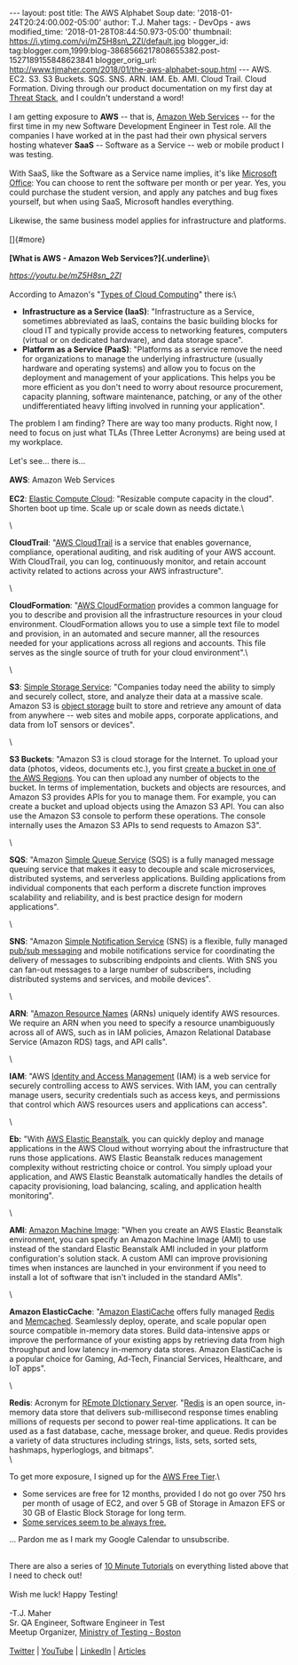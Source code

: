 \-\-- layout: post title: The AWS Alphabet Soup date:
\'2018-01-24T20:24:00.002-05:00\' author: T.J. Maher tags: - DevOps -
aws modified\_time: \'2018-01-28T08:44:50.973-05:00\' thumbnail:
https://i.ytimg.com/vi/mZ5H8sn\_2ZI/default.jpg blogger\_id:
tag:blogger.com,1999:blog-3868566217808655382.post-1527189155848623841
blogger\_orig\_url:
http://www.tjmaher.com/2018/01/the-aws-alphabet-soup.html \-\-- AWS.
EC2. S3. S3 Buckets. SQS. SNS. ARN. IAM. Eb. AMI. Cloud Trail. Cloud
Formation. Diving through our product documentation on my first day at
[Threat Stack](http://threatstack.com/), and I couldn\'t understand a
word!\
\
I am getting exposure to **AWS** \-- that is, [Amazon Web
Services](https://aws.amazon.com/) \-- for the first time in my
new Software Development Engineer in Test role. All the companies I have
worked at in the past had their own physical servers hosting whatever
**SaaS** \-- Software as a Service \-- web or mobile product I was
testing.\
\
With SaaS, like the Software as a Service name implies, it\'s like
[Microsoft
Office](https://products.office.com/en-us/compare-all-microsoft-office-products?tab=1):
You can choose to rent the software per month or per year. Yes, you
could purchase the student version, and apply any patches and bug fixes
yourself, but when using SaaS, Microsoft handles everything.\
\
Likewise, the same business model applies for infrastructure and
platforms.\
\
[]{#more}\
\
**[What is AWS - Amazon Web Services?]{.underline}**\

*<https://youtu.be/mZ5H8sn_2ZI>*\
\
According to Amazon\'s \"[Types of Cloud
Computing](https://aws.amazon.com/types-of-cloud-computing/)\" there
is:\

-   **Infrastructure as a Service (IaaS)**: \"Infrastructure as a
    Service, sometimes abbreviated as IaaS, contains the basic building
    blocks for cloud IT and typically provide access to networking
    features, computers (virtual or on dedicated hardware), and data
    storage space\".
-   **Platform as a Service (PaaS)**: \"Platforms as a service remove
    the need for organizations to manage the underlying infrastructure
    (usually hardware and operating systems) and allow you to focus on
    the deployment and management of your applications. This helps you
    be more efficient as you don't need to worry about resource
    procurement, capacity planning, software maintenance, patching, or
    any of the other undifferentiated heavy lifting involved in running
    your application\".

The problem I am finding? There are way too many products. Right now, I
need to focus on just what TLAs (Three Letter Acronyms) are being used
at my workplace.\
\
Let\'s see\... there is\...\
\
**AWS**: Amazon Web Services\
\
**EC2**: [Elastic Compute Cloud](https://aws.amazon.com/ec2):
\"Resizable compute capacity in the cloud\". Shorten boot up time. Scale
up or scale down as needs dictate.\

<div>

\

</div>

<div>

**CloudTrail**: \"[AWS CloudTrail](https://aws.amazon.com/cloudtrail) is
a service that enables governance, compliance, operational auditing, and
risk auditing of your AWS account. With CloudTrail, you can log,
continuously monitor, and retain account activity related to actions
across your AWS infrastructure\".

</div>

<div>

\

</div>

**CloudFormation**: \"[AWS
CloudFormation](https://aws.amazon.com/cloudformation/) provides a
common language for you to describe and provision all the infrastructure
resources in your cloud environment. CloudFormation allows you to use a
simple text file to model and provision, in an automated and secure
manner, all the resources needed for your applications across all
regions and accounts. This file serves as the single source of truth for
your cloud environment\".\

<div>

\

</div>

<div>

**S3**: [Simple Storage Service](https://aws.amazon.com/s3/):
\"Companies today need the ability to simply and securely collect,
store, and analyze their data at a massive scale. Amazon S3 is [object
storage](https://aws.amazon.com/what-is-cloud-object-storage/) built to
store and retrieve any amount of data from anywhere -- web sites and
mobile apps, corporate applications, and data from IoT sensors or
devices\".

</div>

<div>

\

</div>

<div>

**S3 Buckets**: \"Amazon S3 is cloud storage for the Internet. To upload
your data (photos, videos, documents etc.), you first [create a bucket
in one of the AWS
Regions](https://docs.aws.amazon.com/AmazonS3/latest/dev/UsingBucket.html).
You can then upload any number of objects to the bucket. In terms of
implementation, buckets and objects are resources, and Amazon S3
provides APIs for you to manage them. For example, you can create a
bucket and upload objects using the Amazon S3 API. You can also use the
Amazon S3 console to perform these operations. The console internally
uses the Amazon S3 APIs to send requests to Amazon S3\". 

</div>

<div>

\

</div>

<div>

**SQS**: \"Amazon [Simple Queue Service](https://aws.amazon.com/sqs/)
(SQS) is a fully managed message queuing service that makes it easy to
decouple and scale microservices, distributed systems, and serverless
applications. Building applications from individual components that each
perform a discrete function improves scalability and reliability, and is
best practice design for modern applications\". 

</div>

<div>

\

</div>

<div>

**SNS**: \"Amazon [Simple Notification
Service](https://aws.amazon.com/sns/) (SNS) is a flexible, fully managed
[pub/sub messaging](https://aws.amazon.com/pub-sub-messaging/) and
mobile notifications service for coordinating the delivery of messages
to subscribing endpoints and clients. With SNS you can fan-out messages
to a large number of subscribers, including distributed systems and
services, and mobile devices\".

</div>

<div>

\

</div>

<div>

**ARN**: \"[Amazon Resource
Names](https://docs.aws.amazon.com/general/latest/gr/aws-arns-and-namespaces.html)
(ARNs) uniquely identify AWS resources. We require an ARN when you need
to specify a resource unambiguously across all of AWS, such as in IAM
policies, Amazon Relational Database Service (Amazon RDS) tags, and API
calls\".

</div>

<div>

\

</div>

<div>

**IAM**: \"AWS [Identity and Access
Management](https://aws.amazon.com/documentation/iam/) (IAM) is a web
service for securely controlling access to AWS services. With IAM, you
can centrally manage users, security credentials such as access keys,
and permissions that control which AWS resources users and applications
can access\".

</div>

<div>

\

</div>

<div>

**Eb:** \"With [AWS Elastic
Beanstalk](https://aws.amazon.com/elasticbeanstalk/), you can quickly
deploy and manage applications in the AWS Cloud without worrying about
the infrastructure that runs those applications. AWS Elastic Beanstalk
reduces management complexity without restricting choice or control. You
simply upload your application, and AWS Elastic Beanstalk automatically
handles the details of capacity provisioning, load balancing, scaling,
and application health monitoring\".

</div>

<div>

\

</div>

<div>

**AMI**: [Amazon Machine
Image](https://docs.aws.amazon.com/elasticbeanstalk/latest/dg/using-features.customenv.html):
\"When you create an AWS Elastic Beanstalk environment, you can specify
an Amazon Machine Image (AMI) to use instead of the standard Elastic
Beanstalk AMI included in your platform configuration\'s solution stack.
A custom AMI can improve provisioning times when instances are launched
in your environment if you need to install a lot of software that isn\'t
included in the standard AMIs\".

</div>

<div>

\

</div>

<div>

**Amazon ElasticCache**: \"[Amazon
ElastiCache](https://aws.amazon.com/elasticache/) offers fully managed
[Redis](https://aws.amazon.com/redis/) and
[Memcached](https://memcached.org/). Seamlessly deploy, operate, and
scale popular open source compatible in-memory data stores. Build
data-intensive apps or improve the performance of your existing apps by
retrieving data from high throughput and low latency in-memory data
stores. Amazon ElastiCache is a popular choice for Gaming, Ad-Tech,
Financial Services, Healthcare, and IoT apps\".

</div>

<div>

\

</div>

<div>

**Redis**: Acronym for [REmote DIctionary
S](https://aws.amazon.com/redis/)[erver](https://aws.amazon.com/redis/).
\"[Redis](https://aws.amazon.com/elasticache/what-is-redis/) is an open
source, in-memory data store that delivers sub-millisecond response
times enabling millions of requests per second to power real-time
applications. It can be used as a fast database, cache, message broker,
and queue. Redis provides a variety of data structures including
strings, lists, sets, sorted sets, hashmaps, hyperloglogs, and
bitmaps\".\
\

<div>

To get more exposure, I signed up for the [AWS Free
Tier](https://aws.amazon.com/free/).\

-   Some services are free for 12 months, provided I do not go over 750
    hrs per month of usage of EC2, and over 5 GB of Storage in Amazon
    EFS or 30 GB of Elastic Block Storage for long term. 
-   [Some services seem to be always
    free.](https://aws.amazon.com/free/#legal)

<div>

\... Pardon me as I mark my Google Calendar to unsubscribe. 

</div>

\
There are also a series of [10 Minute
Tutorials](https://aws.amazon.com/getting-started/tutorials/) on
everything listed above that I need to check out!\
\
Wish me luck! Happy Testing!\
\
-T.J. Maher\
Sr. QA Engineer, Software Engineer in Test\
Meetup Organizer, [Ministry of Testing -
Boston](http://bit.ly/mot_boston)\
\
[Twitter](https://twitter.com/tjmaher1) \|
[YouTube](http://bit.ly/tj_youtube)
\| [LinkedIn](https://www.linkedin.com/in/tjmaher1) \|
[Articles](http://bit.ly/tj_techbeacon)

</div>

</div>
